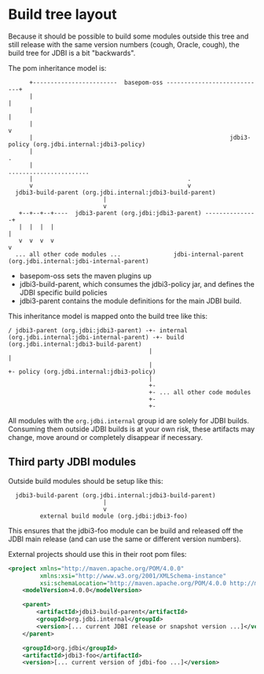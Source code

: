 # Build tree layout

Because it should be possible to build some modules outside this tree and still release with the same version numbers (cough, Oracle, cough), the build tree for JDBI is a bit "backwards".

The pom inheritance model is:

``` text
      +------------------------  basepom-oss ----------------------------+
      |                                                                  |
      |                                                                  |
      |                                                                  v
      |                                                        jdbi3-policy (org.jdbi.internal:jdbi3-policy)
      |                                                                  .
      |                                            .......................
      |                                            .
      v                                            v
  jdbi3-build-parent (org.jdbi.internal:jdbi3-build-parent)
                           |
                           v
   +--+--+--+----  jdbi3-parent (org.jdbi:jdbi3-parent) ---------------+
   |  |  |  |                                                          |
   v  v  v  v                                                          v
  ... all other code modules ...               jdbi-internal-parent (org.jdbi.internal:jdbi-internal-parent)
```

* basepom-oss sets the maven plugins up
* jdbi3-build-parent, which consumes the jdbi3-policy jar, and defines the JDBI specific build policies
* jdbi3-parent contains the module definitions for the main JDBI build.


This inheritance model is mapped onto the build tree like this:

``` text
/ jdbi3-parent (org.jdbi:jdbi3-parent) -+- internal (org.jdbi.internal:jdbi-internal-parent) -+- build (org.jdbi.internal:jdbi3-build-parent)
                                        |                                                     |
                                        |                                                     +- policy (org.jdbi.internal:jdbi3-policy)
                                        |
                                        +-
                                        +- ... all other code modules
                                        +-
                                        +-
```

All modules with the `org.jdbi.internal` group id are solely for JDBI builds. Consuming them outside JDBI builds is at your own risk, these artifacts may change, move around or completely disappear if necessary.


## Third party JDBI modules

Outside build modules should be setup like this:

``` text
  jdbi3-build-parent (org.jdbi.internal:jdbi3-build-parent)
                           |
                           v
         external build module (org.jdbi:jdbi3-foo)

```

This ensures that the jdbi3-foo module can be build and released off the JDBI main release (and can use the same or different version numbers).


External projects should use this in their root pom files:

``` xml
<project xmlns="http://maven.apache.org/POM/4.0.0"
         xmlns:xsi="http://www.w3.org/2001/XMLSchema-instance"
         xsi:schemaLocation="http://maven.apache.org/POM/4.0.0 http://maven.apache.org/xsd/maven-4.0.0.xsd">
    <modelVersion>4.0.0</modelVersion>

    <parent>
        <artifactId>jdbi3-build-parent</artifactId>
        <groupId>org.jdbi.internal</groupId>
        <version>[... current JDBI release or snapshot version ...]</version>
    </parent>

    <groupId>org.jdbi</groupId>
    <artifactId>jdbi3-foo</artifactId>
    <version>[... current version of jdbi-foo ...]</version>

```
